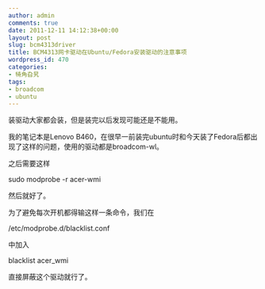 ```yaml
---
author: admin
comments: true
date: 2011-12-11 14:12:38+00:00
layout: post
slug: bcm4313driver
title: BCM4313网卡驱动在Ubuntu/Fedora安装驱动的注意事项
wordpress_id: 470
categories:
- 犄角旮旯
tags:
- broadcom
- ubuntu
---
```


装驱动大家都会装，但是装完以后发现可能还是不能用。

我的笔记本是Lenovo B460，在很早一前装完ubuntu时和今天装了Fedora后都出现了这样的问题，使用的驱动都是broadcom-wl。

之后需要这样

sudo modprobe -r acer-wmi

然后就好了。

为了避免每次开机都得输这样一条命令，我们在

/etc/modprobe.d/blacklist.conf

中加入

blacklist acer_wmi

直接屏蔽这个驱动就行了。

